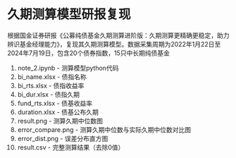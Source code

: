# 久期测算模型研报复现
根据国金证券研报《公募纯债基金久期测算进阶版：久期测算更精确更稳定，助力辨识基金经理能力》，复现其久期测算模型。数据采集周期为2022年1月22日至2024年7月19日，包含20个债券指数，15只中长期纯债基金
1. note_2.ipynb - 测算模型python代码
2. bi_name.xlsx - 债指名称
3. bi_rts.xlsx - 债指收益率
4. bi_dur.xlsx - 债指久期
5. fund_rts.xlsx - 债基收益率
6. duration.xlsx - 债基公布久期
7. result.png - 测算久期中位数图
8. error_compare.png - 测算久期中位数与实际久期中位数对比图
9. error_dist.png - 误差分布直方图
10. result.csv - 完整测算结果（去除0值）

